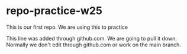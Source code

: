 # repo-practice-w25
This is our first repo. We are using this to practice

This line was added through github.com. We are going to pull it down. Normally we don't edit through github.com or work on the main branch.
